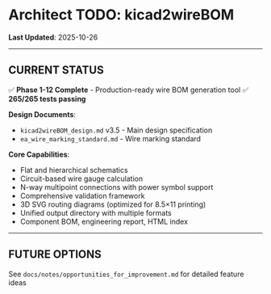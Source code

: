 # Architect TODO: kicad2wireBOM

**Last Updated**: 2025-10-26

---

## CURRENT STATUS

✅ **Phase 1-12 Complete** - Production-ready wire BOM generation tool
✅ **265/265 tests passing**

**Design Documents**:
- `kicad2wireBOM_design.md` v3.5 - Main design specification
- `ea_wire_marking_standard.md` - Wire marking standard

**Core Capabilities**:
- Flat and hierarchical schematics
- Circuit-based wire gauge calculation
- N-way multipoint connections with power symbol support
- Comprehensive validation framework
- 3D SVG routing diagrams (optimized for 8.5×11 printing)
- Unified output directory with multiple formats
- Component BOM, engineering report, HTML index

---

## FUTURE OPTIONS

See `docs/notes/opportunities_for_improvement.md` for detailed feature ideas

